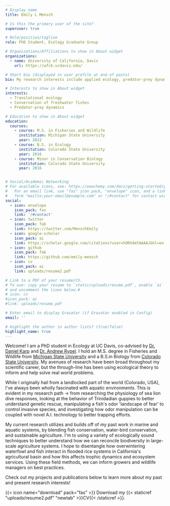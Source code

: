```yaml
---
# Display name
title: Emily L Mensch

# Is this the primary user of the site?
superuser: true

# Role/position/tagline
role: PhD Student, Ecology Graduate Group 

# Organizations/Affiliations to show in About widget
organizations:
  - name: University of California, Davis
    url: https://wfcb.ucdavis.edu/

# Short bio (displayed in user profile at end of posts)
bio: My research interests include applied ecology, predator-prey dynamics, and aquatic conservation.

# Interests to show in About widget
interests:
  - Translational ecology
  - Conservation of freshwater fishes
  - Predator-prey dynamics

# Education to show in About widget
education:
  courses:
    - course: M.S. in Fisheries and Wildlife
      institution: Michigan State University
      year: 2022
    - course: B.S. in Ecology
      institution: Colorado State University
      year: 2016
    - course: Minor in Conservation Biology
      institution: Colorado State University
      year: 2016


# Social/Academic Networking
# For available icons, see: https://wowchemy.com/docs/getting-started/page-builder/#icons
#   For an email link, use "fas" icon pack, "envelope" icon, and a link in the
#   form "mailto:your-email@example.com" or "/#contact" for contact widget.
social:
  - icon: envelope
    icon_pack: fas
    link: '/#contact'
  - icon: twitter
    icon_pack: fab
    link: https://twitter.com/MenschEmily
  - icon: google-scholar 
    icon_pack: ai
    link: https://scholar.google.com/citations?user=hORX4mYAAAAJ&hl=en
  - icon: github
    icon_pack: fab
    link: https://github.com/emily-mensch
  - icon: cv
    icon_pack: ai
    link: uploads/resume2.pdf

# Link to a PDF of your resume/CV.
# To use: copy your resume to `static/uploads/resume.pdf`, enable `ai` icons in `params.toml`,
# and uncomment the lines below.#
# icon: cv
#icon_pack: ai
#link: uploads/resume.pdf

# Enter email to display Gravatar (if Gravatar enabled in Config)
email: ''

# Highlight the author in author lists? (true/false)
highlight_name: true
---
```


Welcome! I am a PhD student in Ecology at UC Davis, co-advised by [Dr. Daniel Karp](https://karp.ucdavis.edu/) and [Dr. Andrew Rypel](https://sites.google.com/view/rypel-lab/home). I hold an M.S. degree in Fisheries and Wildlife from [Michigan State University](https://www.canr.msu.edu/fw/) and a B.S.in Biology from [Colorado State University](https://www.biology.colostate.edu/). My avenues of research have been broad throughout my scientific career, but the through-line has been using ecological theory to inform and help solve real world problems.

While I originally hail from a landlocked part of the world (Colorado, USA), I've always been wholly fascinated with aquatic environments. This is evident in my research path -> from researching the physiology of sea lion dive responses, looking at the behavior of Trinidadian guppies to better understand genetic rescue, manipulating a fish's odor 'landscape of fear' to control invasive species, and investigating how odor manipulation can be coupled with novel A.I. technology to better trapping efforts. 

My current research utilizes and builds off of my past work in marine and aquatic systems, by blending fish conservation, water-bird conservation, and sustainable agriculture. I'm to using a variety of ecologically sound techniques to better understand how we can reconcile biodiversity in large-scale agriculture systems. I hope to disentangle how overwintering waterfowl and fish interact in flooded rice systems in California's agricultural basin and how this affects trophic dynamics and ecosystem services. Using these field methods, we can inform growers and wildlife managers on best practices.

Check out my projects and publications below to learn more about my past and present research interests!

{{< icon name="download" pack="fas" >}} Download my {{< staticref "uploads/resume2.pdf" "newtab" >}}CV{{< /staticref >}}.
